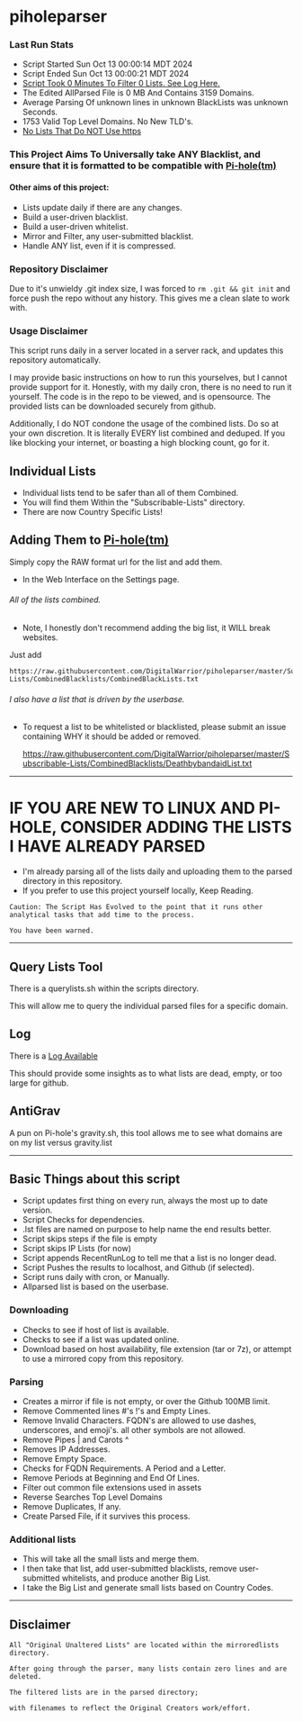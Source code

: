 # piholeparser

### Last Run Stats

* Script Started Sun Oct 13 00:00:14 MDT 2024
* Script Ended Sun Oct 13 00:00:21 MDT 2024
* [Script Took 0 Minutes To Filter 0 Lists. See Log Here.](https://github.com/DigitalWarrior/piholeparser/blob/master/RecentRunLogs/Mainlog.md)
* The Edited AllParsed File is 0 MB And Contains 3159 Domains.
* Average Parsing Of unknown lines in unknown BlackLists was unknown Seconds.
* 1753 Valid Top Level Domains. No New TLD's.
* [No Lists That Do NOT Use https](https://github.com/DigitalWarrior/piholeparser/blob/master/RecentRunLogs/TopLevelScripts/10-Running-Initial-Tasks/20-Identifying-Lists-Without-https.md)

### This Project Aims To Universally take ANY Blacklist, and ensure that it is formatted to be compatible with [Pi-hole(tm)](https://pi-hole.net/)

#### Other aims of this project:

* Lists update daily if there are any changes.
* Build a user-driven blacklist.
* Build a user-driven whitelist.
* Mirror and Filter, any user-submitted blacklist.
* Handle ANY list, even if it is compressed.

### Repository Disclaimer
Due to it's unwieldy .git index size, I was forced to `rm .git && git init` and force push the repo without any history. This gives me a clean slate to work with.

### Usage Disclaimer
This script runs daily in a server located in a server rack, and updates this repository automatically.

I may provide basic instructions on how to run this yourselves, but I cannot provide support for it.
Honestly, with my daily cron, there is no need to run it yourself.
The code is in the repo to be viewed, and is opensource.
The provided lists can be downloaded securely from github.

Additionally, I do NOT condone the usage of the combined lists. Do so at your own discretion.
It is literally EVERY list combined and deduped. If you like blocking your internet, or boasting a high blocking count, go for it.

## Individual Lists

* Individual lists tend to be safer than all of them Combined.
* You will find them Within the "Subscribable-Lists" directory.
* There are now Country Specific Lists!

## Adding Them to [Pi-hole(tm)](https://pi-hole.net/)

Simply copy the RAW format url for the list and add them.

* In the Web Interface on the Settings page.

###### All of the lists combined.

* Note, I honestly don't recommend adding the big list, it WILL break websites.

Just add

    https://raw.githubusercontent.com/DigitalWarrior/piholeparser/master/Subscribable-Lists/CombinedBlacklists/CombinedBlackLists.txt

###### I also have a list that is driven by the userbase.

* To request a list to be whitelisted or blacklisted, please submit an issue containing WHY it should be added or removed.

    https://raw.githubusercontent.com/DigitalWarrior/piholeparser/master/Subscribable-Lists/CombinedBlacklists/DeathbybandaidList.txt

_______________________________________________________________________________________________________________________

# IF YOU ARE NEW TO LINUX AND PI-HOLE, CONSIDER ADDING THE LISTS I HAVE ALREADY PARSED

* I'm already parsing all of the lists daily and uploading them to the parsed directory in this repository.
* If you prefer to use this project yourself locally, Keep Reading.

````
Caution: The Script Has Evolved to the point that it runs other analytical tasks that add time to the process.

You have been warned.
````

_______________________________________________________________________________________________________________________

## Query Lists Tool

There is a querylists.sh within the scripts directory.

This will allow me to query the individual parsed files for a specific domain.

## Log

There is a [Log Available](https://github.com/DigitalWarrior/piholeparser/blob/master/RecentRunLogs/Mainlog.md)

This should provide some insights as to what lists are dead, empty, or too large for github.

## AntiGrav

A pun on Pi-hole's gravity.sh, this tool allows me to see what domains are on my list versus gravity.list

_______________________________________________________________________________________________________________________

## Basic Things about this script

* Script updates first thing on every run, always the most up to date version.
* Script Checks for dependencies.
* .lst files are named on purpose to help name the end results better.
* Script skips steps if the file is empty
* Script skips IP Lists (for now)
* Script appends RecentRunLog to tell me that a list is no longer dead.
* Script Pushes the results to localhost, and Github (if selected).
* Script runs daily with cron, or Manually.
* Allparsed list is based on the userbase.

### Downloading

* Checks to see if host of list is available.
* Checks to see if a list was updated online.
* Download based on host availability, file extension (tar or 7z), or attempt to use a mirrored copy from this repository.

### Parsing

* Creates a mirror if file is not empty, or over the Github 100MB limit.
* Remove Commented lines #'s !'s and Empty Lines.
* Remove Invalid Characters. FQDN's are allowed to use dashes, underscores, and emoji's. all other symbols are not allowed.
* Remove Pipes | and Carots ^
* Removes IP Addresses.
* Remove Empty Space.
* Checks for FQDN Requirements. A Period and a Letter.
* Remove Periods at Beginning and End Of Lines.
* Filter out common file extensions used in assets
* Reverse Searches Top Level Domains
* Remove Duplicates, If any.
* Create Parsed File, if it survives this process.

### Additional lists

* This will take all the small lists and merge them.
* I then take that list, add user-submitted blacklists, remove user-submitted whitelists, and produce another Big List.
* I take the Big List and generate small lists based on Country Codes.
_______________________________________________________________________________________________________________________

## Disclaimer

    All "Original Unaltered Lists" are located within the mirroredlists directory.

    After going through the parser, many lists contain zero lines and are deleted.

    The filtered lists are in the parsed directory;

    with filenames to reflect the Original Creators work/effort.
